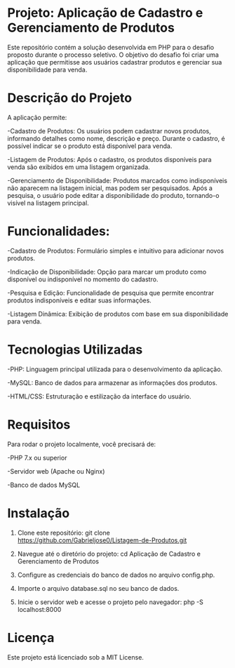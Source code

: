 # Projeto: Aplicação de Cadastro e Gerenciamento de Produtos
Este repositório contém a solução desenvolvida em PHP para o desafio proposto durante o processo seletivo. O objetivo do desafio foi criar uma aplicação que permitisse aos usuários cadastrar produtos e gerenciar sua disponibilidade para venda.


# Descrição do Projeto
A aplicação permite:

-Cadastro de Produtos: Os usuários podem cadastrar novos produtos, informando detalhes como nome, descrição e preço. Durante o cadastro, é possível indicar se o produto está disponível para venda.


-Listagem de Produtos: Após o cadastro, os produtos disponíveis para venda são exibidos em uma listagem organizada.


-Gerenciamento de Disponibilidade: Produtos marcados como indisponíveis não aparecem na listagem inicial, mas podem ser pesquisados. Após a pesquisa, o usuário pode editar a disponibilidade do produto, tornando-o visível na listagem principal.


# Funcionalidades:
-Cadastro de Produtos: Formulário simples e intuitivo para adicionar novos produtos.


-Indicação de Disponibilidade: Opção para marcar um produto como disponível ou indisponível no momento do cadastro.


-Pesquisa e Edição: Funcionalidade de pesquisa que permite encontrar produtos indisponíveis e editar suas informações.


-Listagem Dinâmica: Exibição de produtos com base em sua disponibilidade para venda.


# Tecnologias Utilizadas
-PHP: Linguagem principal utilizada para o desenvolvimento da aplicação.


-MySQL: Banco de dados para armazenar as informações dos produtos.


-HTML/CSS: Estruturação e estilização da interface do usuário.


# Requisitos
Para rodar o projeto localmente, você precisará de:

-PHP 7.x ou superior


-Servidor web (Apache ou Nginx)


-Banco de dados MySQL


# Instalação
1. Clone este repositório:
git clone https://github.com/Gabrieljose0/Listagem-de-Produtos.git


2. Navegue até o diretório do projeto:
cd Aplicação de Cadastro e Gerenciamento de Produtos

3. Configure as credenciais do banco de dados no arquivo config.php.

4. Importe o arquivo database.sql no seu banco de dados.

5. Inicie o servidor web e acesse o projeto pelo navegador:
php -S localhost:8000


# Licença
Este projeto está licenciado sob a MIT License.
